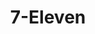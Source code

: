 ---
title: "7-Eleven"
url: /newport-news/7-eleven-j-clyde-morris-boulevard-2/
shop: Lebensmittel
---